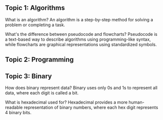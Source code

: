 <!-- Syntax For Questions
Question = (to create another question just create a blank line)
Answer = (Answer can be multiple lines)
Example 1:
What's the difference between pseudocode and flowcharts? -> Q
Pseudocode is a text-based way to describe algorithms using programming-like syntax,
while flowcharts are graphical representations using standardized symbols. -> A
 -->

## Topic 1: Algorithms

What is an algorithm?
An algorithm is a step-by-step method for solving a problem or completing a task.

What's the difference between pseudocode and flowcharts?
Pseudocode is a text-based way to describe algorithms using programming-like syntax,
while flowcharts are graphical representations using standardized symbols.

## Topic 2: Programming



## Topic 3: Binary

How does binary represent data?
Binary uses only 0s and 1s to represent all data, where each digit is called a bit.

What is hexadecimal used for?
Hexadecimal provides a more human-readable representation of binary numbers,
where each hex digit represents 4 binary bits.
